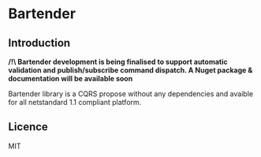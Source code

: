 # Bartender

## Introduction

**/!\ Bartender development is being finalised to support automatic validation and publish/subscribe command dispatch. A Nuget package & documentation will be available soon**

Bartender library is a CQRS propose without any dependencies and avaible for all netstandard 1.1 compliant platform.

## Licence

MIT
